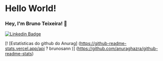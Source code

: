 # Hello World!
### Hey, I'm Bruno Teixeira! 👋

[![Linkedin Badge](https://img.shields.io/badge/-Bruno%20Teixeira-6633cc?style=flat-square&logo=Linkedin&logoColor=white&link=https://www.linkedin.com/in/bruno-teixeira-920661142/)](https://www.linkedin.com/in/bruno-teixeira-920661142/) 

[! [Estatísticas do github do Anurag] (https://github-readme-stats.vercel.app/api ? brunosann )] (https://github.com/anuraghazra/github-readme-stats)
<!--
**brunosann/brunosann** is a ✨ _special_ ✨ repository because its `README.md` (this file) appears on your GitHub profile.

Here are some ideas to get you started:

- 🔭 I’m currently working on ...
- 🌱 I’m currently learning ...
- 👯 I’m looking to collaborate on ...
- 🤔 I’m looking for help with ...
- 💬 Ask me about ...
- 📫 How to reach me: ...
- 😄 Pronouns: ...
- ⚡ Fun fact: ...
-->
